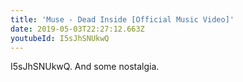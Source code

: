 ```yaml
---
title: 'Muse - Dead Inside [Official Music Video]'
date: 2019-05-03T22:27:12.663Z
youtubeId: I5sJhSNUkwQ
---
```

I5sJhSNUkwQ. And some nostalgia.
